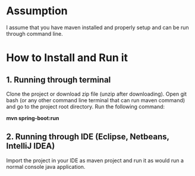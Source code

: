 # Assumption

I assume that you have maven installed and properly setup and can be run through command line.

# How to Install and Run it

## 1. Running through terminal
Clone the project or download zip file (unzip after downloading). Open git bash (or any other command line terminal that can run maven command) and go to the project root
directory. Run the following command:
 
 **mvn spring-boot:run**
 
## 2. Running through IDE (Eclipse, Netbeans, IntelliJ IDEA)
Import the project in your IDE as maven project and run it as would run a normal console java application.

